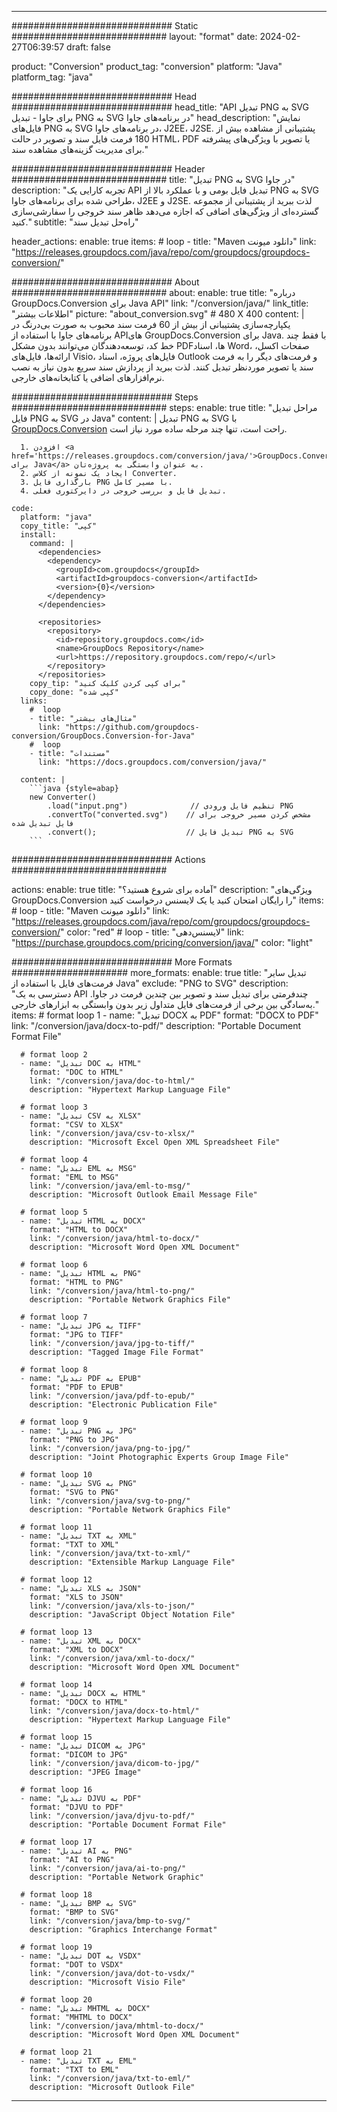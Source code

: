  
---
############################# Static ############################
layout: "format"
date: 2024-02-27T06:39:57
draft: false

product: "Conversion"
product_tag: "conversion"
platform: "Java"
platform_tag: "java"

############################# Head #############################
head_title: "API تبدیل PNG به SVG برای جاوا - تبدیل PNG به SVG در برنامه‌های جاوا"
head_description: "نمایش فایل‌های PNG به SVG در برنامه‌های جاوا، J2EE، J2SE. پشتیبانی از مشاهده بیش از 180 فرمت فایل سند و تصویر در حالت HTML، PDF یا تصویر با ویژگی‌های پیشرفته برای مدیریت گزینه‌های مشاهده سند."

############################# Header ############################
title: "تبدیل PNG به SVG در جاوا" 
description: "تجربه کارایی یک API تبدیل فایل بومی و با عملکرد بالا از PNG به SVG طراحی شده برای برنامه‌های جاوا، J2EE و J2SE. لذت ببرید از پشتیبانی از مجموعه گسترده‌ای از ویژگی‌های اضافی که اجازه می‌دهد ظاهر سند خروجی را سفارشی‌سازی کنید." 
subtitle: "راه‌حل تبدیل سند" 

header_actions:
  enable: true
  items:
    #  loop
    - title: "Maven دانلود میونت"
      link: "https://releases.groupdocs.com/java/repo/com/groupdocs/groupdocs-conversion/"


############################# About ############################
about:
    enable: true
    title: "درباره GroupDocs.Conversion برای Java API"
    link: "/conversion/java/"
    link_title: "اطلاعات بیشتر"
    picture: "about_conversion.svg" # 480 X 400
    content: |
      یکپارچه‌سازی پشتیبانی از بیش از 60 فرمت سند محبوب به صورت بی‌درنگ در برنامه‌های جاوا با استفاده از APIهای GroupDocs.Conversion برای Java. با فقط چند خط کد، توسعه‌دهندگان می‌توانند بدون مشکل PDFها، اسناد Word، صفحات اکسل، ارائه‌ها، فایل‌های Visio، فایل‌های پروژه، اسناد Outlook و فرمت‌های دیگر را به فرمت سند یا تصویر موردنظر تبدیل کنند. لذت ببرید از پردازش سند سریع بدون نیاز به نصب نرم‌افزارهای اضافی یا کتابخانه‌های خارجی.


############################# Steps ############################
steps:
    enable: true
    title: "مراحل تبدیل فایل PNG به SVG در Java" 
    content: |
      تبدیل PNG به SVG با <a href='https://products.groupdocs.com/conversion/java/'>GroupDocs.Conversion</a> راحت است، تنها چند مرحله ساده مورد نیاز است.
      
      1. افزودن <a href='https://releases.groupdocs.com/conversion/java/'>GroupDocs.Conversion برای Java</a> به عنوان وابستگی به پروژه‌تان. 
      2. ایجاد یک نمونه از کلاس Converter.  
      3. بارگذاری فایل PNG با مسیر کامل. 
      4. تبدیل فایل و بررسی خروجی در دایرکتوری فعلی. 
   
    code:
      platform: "java"
      copy_title: "کپی"
      install:
        command: |
          <dependencies>
            <dependency>
              <groupId>com.groupdocs</groupId>
              <artifactId>groupdocs-conversion</artifactId>
              <version>{0}</version>
            </dependency>
          </dependencies>

          <repositories>
            <repository>
              <id>repository.groupdocs.com</id>
              <name>GroupDocs Repository</name>
              <url>https://repository.groupdocs.com/repo/</url>
            </repository>
          </repositories>
        copy_tip: "برای کپی کردن کلیک کنید"
        copy_done: "کپی شده"
      links:
        #  loop
        - title: "مثال‌های بیشتر"
          link: "https://github.com/groupdocs-conversion/GroupDocs.Conversion-for-Java"
        #  loop
        - title: "مستندات"
          link: "https://docs.groupdocs.com/conversion/java/"
          
      content: |
        ```java {style=abap}
        new Converter()
            .load("input.png")              // تنظیم فایل ورودی PNG
            .convertTo("converted.svg")    // مشخص کردن مسیر خروجی برای فایل تبدیل شده
            .convert();                    // تبدیل فایل PNG به SVG        
        ```            

############################# Actions ############################

actions:
  enable: true
  title: "آماده برای شروع هستید؟"
  description: "ویژگی‌های GroupDocs.Conversion را رایگان امتحان کنید یا یک لایسنس درخواست کنید"
  items:
    #  loop
    - title: "Maven دانلود میونت"
      link: "https://releases.groupdocs.com/java/repo/com/groupdocs/groupdocs-conversion/"
      color: "red"
        #  loop
    - title: "لایسنس‌دهی"
      link: "https://purchase.groupdocs.com/pricing/conversion/java/"
      color: "light"


############################# More Formats #####################
more_formats:
    enable: true
    title: "تبدیل سایر فرمت‌های فایل با استفاده از Java"
    exclude: "PNG to SVG"
    description: "دسترسی به یک API چندفرمتی برای تبدیل سند و تصویر بین چندین فرمت در جاوا. به‌سادگی بین برخی از فرمت‌های فایل متداول زیر بدون وابستگی به ابزارهای خارجی."
    items: 
      # format loop 1
      - name: "تبدیل DOCX به PDF"
        format: "DOCX to PDF"
        link: "/conversion/java/docx-to-pdf/"
        description: "Portable Document Format File"

      # format loop 2
      - name: "تبدیل DOC به HTML"
        format: "DOC to HTML"
        link: "/conversion/java/doc-to-html/"
        description: "Hypertext Markup Language File"

      # format loop 3
      - name: "تبدیل CSV به XLSX"
        format: "CSV to XLSX"
        link: "/conversion/java/csv-to-xlsx/"
        description: "Microsoft Excel Open XML Spreadsheet File"

      # format loop 4
      - name: "تبدیل EML به MSG"
        format: "EML to MSG"
        link: "/conversion/java/eml-to-msg/"
        description: "Microsoft Outlook Email Message File"

      # format loop 5
      - name: "تبدیل HTML به DOCX"
        format: "HTML to DOCX"
        link: "/conversion/java/html-to-docx/"
        description: "Microsoft Word Open XML Document"

      # format loop 6
      - name: "تبدیل HTML به PNG"
        format: "HTML to PNG"
        link: "/conversion/java/html-to-png/"
        description: "Portable Network Graphics File"

      # format loop 7
      - name: "تبدیل JPG به TIFF"
        format: "JPG to TIFF"
        link: "/conversion/java/jpg-to-tiff/"
        description: "Tagged Image File Format"

      # format loop 8
      - name: "تبدیل PDF به EPUB"
        format: "PDF to EPUB"
        link: "/conversion/java/pdf-to-epub/"
        description: "Electronic Publication File"

      # format loop 9
      - name: "تبدیل PNG به JPG"
        format: "PNG to JPG"
        link: "/conversion/java/png-to-jpg/"
        description: "Joint Photographic Experts Group Image File"

      # format loop 10
      - name: "تبدیل SVG به PNG"
        format: "SVG to PNG"
        link: "/conversion/java/svg-to-png/"
        description: "Portable Network Graphics File"

      # format loop 11
      - name: "تبدیل TXT به XML"
        format: "TXT to XML"
        link: "/conversion/java/txt-to-xml/"
        description: "Extensible Markup Language File"

      # format loop 12
      - name: "تبدیل XLS به JSON"
        format: "XLS to JSON"
        link: "/conversion/java/xls-to-json/"
        description: "JavaScript Object Notation File"

      # format loop 13
      - name: "تبدیل XML به DOCX"
        format: "XML to DOCX"
        link: "/conversion/java/xml-to-docx/"
        description: "Microsoft Word Open XML Document"

      # format loop 14
      - name: "تبدیل DOCX به HTML"
        format: "DOCX to HTML"
        link: "/conversion/java/docx-to-html/"
        description: "Hypertext Markup Language File" 

      # format loop 15
      - name: "تبدیل DICOM به JPG" 
        format: "DICOM to JPG"
        link: "/conversion/java/dicom-to-jpg/"
        description: "JPEG Image" 

      # format loop 16
      - name: "تبدیل DJVU به PDF"
        format: "DJVU to PDF"
        link: "/conversion/java/djvu-to-pdf/"
        description: "Portable Document Format File" 

      # format loop 17
      - name: "تبدیل AI به PNG"
        format: "AI to PNG"
        link: "/conversion/java/ai-to-png/"
        description: "Portable Network Graphic" 
      
      # format loop 18
      - name: "تبدیل BMP به SVG"
        format: "BMP to SVG"
        link: "/conversion/java/bmp-to-svg/"
        description: "Graphics Interchange Format"

      # format loop 19
      - name: "تبدیل DOT به VSDX"
        format: "DOT to VSDX"
        link: "/conversion/java/dot-to-vsdx/"
        description: "Microsoft Visio File"

      # format loop 20
      - name: "تبدیل MHTML به DOCX"
        format: "MHTML to DOCX"
        link: "/conversion/java/mhtml-to-docx/"
        description: "Microsoft Word Open XML Document"

      # format loop 21
      - name: "تبدیل TXT به EML"
        format: "TXT to EML"
        link: "/conversion/java/txt-to-eml/"
        description: "Microsoft Outlook File"

---
